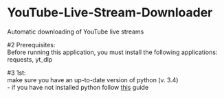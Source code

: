 # YouTube-Live-Stream-Downloader
Automatic downloading of YouTube live streams

#2 Prerequisites:  
Before running this application, you must install the following applications:  
  requests, yt_dlp  

#3 1st:  
  make sure you have an up-to-date version of python (v. 3.4)  
    - if you have not installed python follow [this]([(https://www.geeksforgeeks.org/download-and-install-python-3-latest-version/)]) guide  
